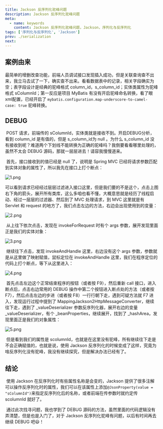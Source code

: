```yaml
---
title: Jackson 反序列化驼峰问题
description: Jackson 反序列化驼峰问题
meta:
  - name: keywords
    content: Jackson 反序列化驼峰问题，Jackson，序列化与反序列化
tags: ['序列化与反序列化', 'Jackson']
prev: ./serialization
next: 
---
```


## 案例由来

​		最简单的增删改查功能，前端人员调试接口发现插入成功，但是关联查询查不出来，我立马去试了一下，确实查不出来。看看数据表中的记录，相关字段确实为空；表字段设计是经典的驼峰格式 column_id，s_column_id；实体类属性为驼峰格式 sColumnId；第一反应是项目 MyBatis 有没有开启驼峰命名转换，看了眼xml配置，已经开启了 `mybatis.configuration.map-underscore-to-camel-case: true` 驼峰转换。

## DEBUG

​		POST 请求，前端传的 sColumnId，实体类就是接收不到。开启DEBUG分析，看到 column_id 是有值的，但是 s_column_id为 null 。为什么 s_column_id 没有接收到呢？难道两个下划线不能转换为正确的驼峰吗？我倒要看看哪里处理的，虽然不太会 DEBUG 源码，那就一层层进去！请容我慢慢道来。

​		首先，接口接收到的值已经是 null 了，说明是 Spring MVC 已经将请求参数匹配到实体对象的属性了，所以我先在接口上打个断点：

![1.png](https://pycrab.github.io/KeepJava/assets/media/jdk-skill-jackson-debug1.png)

​		可以看到请求已经经过层层过滤进入接口这里，但是我们要的不是这个，点击上图右下角的箭头，展开所有类库，这么多咱也看不懂，大概意思就是经历了线程启动、经过一层层的过滤器、然后到了 MVC 处理请求，到 MVC 这里就是有 Servlet 和 request 的地方了，我们点击左边的方法，右边会出现使用到的变量：

![2.png](https://pycrab.github.io/KeepJava/assets/media/jdk-skill-jackson-debug2.png)

​		从上往下依次点击，发现在 invokeForRequest 时有个 args 参数，展开发现里面正是我们的实体对象：

![3.png](https://pycrab.github.io/KeepJava/assets/media/jdk-skill-jackson-debug3.png)

​		继续往下点击，发现 invokeAndHandle 这里，右边没有这个 args 参数，参数就是从这里做了映射赋值，鼠标定位在 invokeAndHandle 这里，我们在程序定位的代码上打个断点，等下从这里进入：

![4.png](https://pycrab.github.io/KeepJava/assets/media/jdk-skill-jackson-debug4.png)

​		首先点击左边这个正常结束程序的按钮（或者按 F9），然后重新 call 接口，进入断点后，点击右边常用的 DEBUG 操作中第二个按钮进入断点处的方法（或者按 F7），然后点击左边的步进（或者按 F8）一行行朝下走，遇到可疑方法就 F7 进入，发现运行过程中提到了 MappingJackson2HttpMessageConverter，继续往下走，遇到了 _valueDeserializer 参数反序列化器，展开右边的变量 _valueDeserializer，有个 _beanProperties，继续展开，找到了 _hashArea，发现里面正是我们的对象属性：

![5.png](https://pycrab.github.io/KeepJava/assets/media/jdk-skill-jackson-debug5.png)

​		但是看到我们的属性是 scolumnId，也就是在这里没有驼峰，所有继续往下走是不会正确赋值的，也就是说，使用 Jackson 反序列化的时候变成了这样，究竟为啥反序列化没有驼峰，我没有继续探究，但是解决办法已经有了。

## 结论

​		使用 Jackson 在反序列化时有些属性名称是会变的，Jackson 提供了很多注解可以操作反序列化时的属性，我们可以在该属性上添加`@JsonProperty(value = "sColumnId")`来指定反序列化后的名称，或者前端在传参数时就约定传 scolumnId 就好了。

​		通过此次找寻问题，我也学到了 DEBUG 源码的方法，虽然里面的代码逻辑没有弄清楚，但是也是入门了，对于 Jackson 反序列化驼峰有问题，以后有时间再去继续 DEBUG 吧😃！